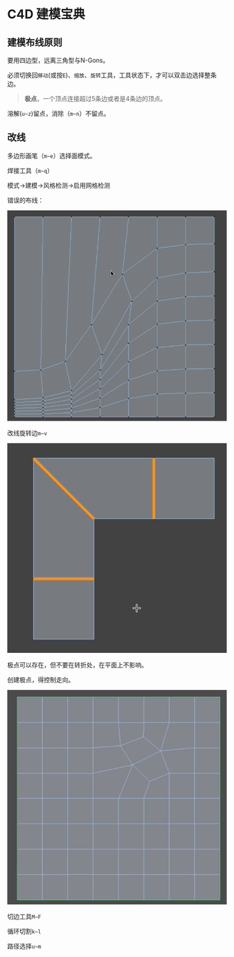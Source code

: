 # C4D 建模宝典

## 建模布线原则

要用四边型，远离三角型与N-Gons。

必须切换回`移动`(或按`E`)、`缩放`、`旋转`工具，工具状态下，才可以双击边选择整条边。

> **极点**，一个顶点连接超过5条边或者是4条边的顶点。

溶解(`u~z`)留点，消除（`m~n`）不留点。

## 改线

多边形画笔（`m~e`）选择面模式。

焊接工具（`m~q`）

模式->建模->风格检测->启用网格检测

错误的布线：

![image-20210831083140866](c4d建模宝典.assets/image-20210831083140866.png)

改线旋转边`m~v`

![image-20210831083645509](c4d建模宝典.assets/image-20210831083645509.png)

极点可以存在，但不要在转折处，在平面上不影响。

创建极点，得控制走向。

![image-20210831125403072](c4d%E5%BB%BA%E6%A8%A1%E5%AE%9D%E5%85%B8.assets/image-20210831125403072.png)

切边工具`M~F`

循环切割`k~l`

路径选择`u~m`